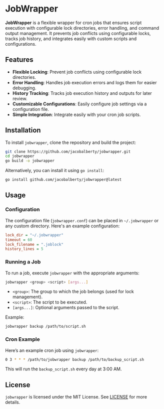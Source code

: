 # JobWrapper

**JobWrapper** is a flexible wrapper for cron jobs that ensures script execution with configurable lock directories, error handling, and command output management. It prevents job conflicts using configurable locks, tracks job history, and integrates easily with custom scripts and configurations.

## Features

- **Flexible Locking**: Prevent job conflicts using configurable lock directories.
- **Error Handling**: Handles job execution errors and logs them for easier debugging.
- **History Tracking**: Tracks job execution history and outputs for later review.
- **Customizable Configurations**: Easily configure job settings via a configuration file.
- **Simple Integration**: Integrate easily with your cron job scripts.

## Installation

To install `jobwrapper`, clone the repository and build the project:

```bash
git clone https://github.com/jacobalberty/jobwrapper.git
cd jobwrapper
go build -o jobwrapper
```

Alternatively, you can install it using `go install`:

```bash
go install github.com/jacobalberty/jobwrapper@latest
```

## Usage

### Configuration

The configuration file (`jobwrapper.conf`) can be placed in `~/.jobwrapper` or any custom directory. Here's an example configuration:

```ini
lock_dir = "~/.jobwrapper"
timeout = 60
lock_filename = ".joblock"
history_lines = 5
```

### Running a Job

To run a job, execute `jobwrapper` with the appropriate arguments:

```bash
jobwrapper <group> <script> [args...]
```

- `<group>`: The group to which the job belongs (used for lock management).
- `<script>`: The script to be executed.
- `[args...]`: Optional arguments passed to the script.

Example:

```bash
jobwrapper backup /path/to/script.sh
```

### Cron Example

Here’s an example cron job using `jobwrapper`:

```bash
0 3 * * * /path/to/jobwrapper backup /path/to/backup_script.sh
```

This will run the `backup_script.sh` every day at 3:00 AM.

## License

`jobwrapper` is licensed under the MIT License. See [LICENSE](LICENSE) for more details.

